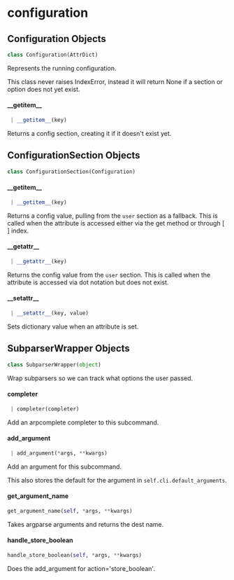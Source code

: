 <a name="configuration"></a>
# configuration

<a name="configuration.Configuration"></a>
## Configuration Objects

```python
class Configuration(AttrDict)
```

Represents the running configuration.

This class never raises IndexError, instead it will return None if a
section or option does not yet exist.

<a name="configuration.Configuration.__getitem__"></a>
#### \_\_getitem\_\_

```python
 | __getitem__(key)
```

Returns a config section, creating it if it doesn't exist yet.

<a name="configuration.ConfigurationSection"></a>
## ConfigurationSection Objects

```python
class ConfigurationSection(Configuration)
```

<a name="configuration.ConfigurationSection.__getitem__"></a>
#### \_\_getitem\_\_

```python
 | __getitem__(key)
```

Returns a config value, pulling from the `user` section as a fallback.
This is called when the attribute is accessed either via the get method or through [ ] index.

<a name="configuration.ConfigurationSection.__getattr__"></a>
#### \_\_getattr\_\_

```python
 | __getattr__(key)
```

Returns the config value from the `user` section.
This is called when the attribute is accessed via dot notation but does not exist.

<a name="configuration.ConfigurationSection.__setattr__"></a>
#### \_\_setattr\_\_

```python
 | __setattr__(key, value)
```

Sets dictionary value when an attribute is set.

<a name="configuration.SubparserWrapper"></a>
## SubparserWrapper Objects

```python
class SubparserWrapper(object)
```

Wrap subparsers so we can track what options the user passed.

<a name="configuration.SubparserWrapper.completer"></a>
#### completer

```python
 | completer(completer)
```

Add an arpcomplete completer to this subcommand.

<a name="configuration.SubparserWrapper.add_argument"></a>
#### add\_argument

```python
 | add_argument(*args, **kwargs)
```

Add an argument for this subcommand.

This also stores the default for the argument in `self.cli.default_arguments`.

<a name="configuration.get_argument_name"></a>
#### get\_argument\_name

```python
get_argument_name(self, *args, **kwargs)
```

Takes argparse arguments and returns the dest name.

<a name="configuration.handle_store_boolean"></a>
#### handle\_store\_boolean

```python
handle_store_boolean(self, *args, **kwargs)
```

Does the add_argument for action='store_boolean'.

